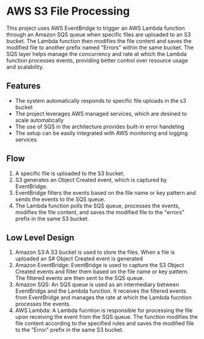 # AWS S3 File Processing
This project uses AWS EventBridge to trigger an AWS Lambda function through an Amazon SQS queue when specific files are uploaded to an S3 bucket. The Lambda function then modifies the file content and saves the modified file to another prefix named "Errors" within the same bucket. The SQS layer helps manage the concurrency and rate at which the Lambda function processes events, providing better control over resource usage and scalability.
## Features
* The system automatically responds to specific file uploads in the s3 bucket
* The project leverages AWS managed services, which are desined to scale automatically
* The use of SQS in the architecture provides built-in error handeling
* The setup can be easily integrated with AWS monitoring and logging services
## Flow
1. A specific file is uploaded to the S3 bucket.
2. S3 generates an Object Created event, which is captured by EventBridge.
3. EventBridge filters the events based on the file name or key pattern and sends the events to the SQS queue.
4. The Lambda function polls the SQS queue, processes the events, modifies the file content, and saves the modified file to the "errors" prefix in the same S3 bucket.
## Low Level Design
1. Amazon S3:A S3 bucket is used to store the files. When a file is uploaded an S# Object Created event is generated
2. Amazon EventBridge: EventBridge is used to capture the S3 Object Created events and filter them based on the file name or key pattern. The filtered events are then sent to the SQS queue.
3. Amazon SQS: An SQS queue is used as an intermediary between EventBridge and the Lambda function. It receives the filtered events from EventBridge and manages the rate at which the Lambda fucntion processes the events.
4. AWS Lambda: A Lambda fucntion is responsible for processing the file upon receiving the event from the SQS queue. The function modifies the file content according to the specified rules and saves the modified file to the "Error" prefix in the same S3 bucket.
